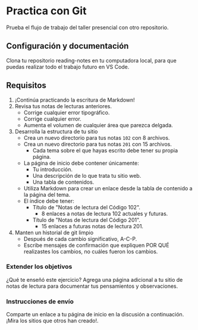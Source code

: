 # Practica con Git

Prueba el flujo de trabajo del taller presencial con otro repositorio.

## Configuración y documentación

Clona tu repositorio reading-notes en tu computadora local, para que puedas realizar todo el trabajo futuro en VS Code.

## Requisitos

1. ¡Continúa practicando la escritura de Markdown!
1. Revisa tus notas de lecturas anteriores.
     - Corrige cualquier error tipográfico.
     - Corrige cualquier error.
     - Aumenta el volumen de cualquier área que parezca delgada.
1. Desarrolla la estructura de tu sitio
     - Crea un nuevo directorio para tus notas `102` con 8 archivos.
     - Crea un nuevo directorio para tus notas `201` con 15 archivos.
         - Cada tema sobre el que hayas escrito debe tener su propia página.
     - La página de inicio debe contener únicamente:
         - Tu introducción.
         - Una descripción de lo que trata tu sitio web.
         - Una tabla de contenidos.
     - Utiliza Markdown para crear un enlace desde la tabla de contenido a la página del tema.
     - El índice debe tener:
         - Título de "Notas de lectura del Código 102".
             - 8 enlaces a notas de lectura 102 actuales y futuras.
         - Título de "Notas de lectura del Código 201".
             - 15 enlaces a futuras notas de lectura 201.
1. Manten un historial de git limpio
     - Después de cada cambio significativo, A-C-P.
     - Escribe mensajes de confirmación que expliquen POR QUÉ realizastes los cambios, no cuáles fueron los cambios.

### Extender los objetivos

¿Qué te enseñó este ejercicio? Agrega una página adicional a tu sitio de notas de lectura para documentar tus pensamientos y observaciones.

### Instrucciones de envío

Comparte un enlace a tu página de inicio en la discusión a continuación. ¡Mira los sitios que otros han creado!.

